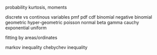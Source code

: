 probability 
kurtosis, moments

discrete vs continous variables
pmf pdf cdf
binomial 
negative binomial
geometric
hyper-geometric
poisson
normal
beta
gamma
cauchy
exponential
uniform

fitting by areas/ordinates

markov inequality
chebychev inequality
